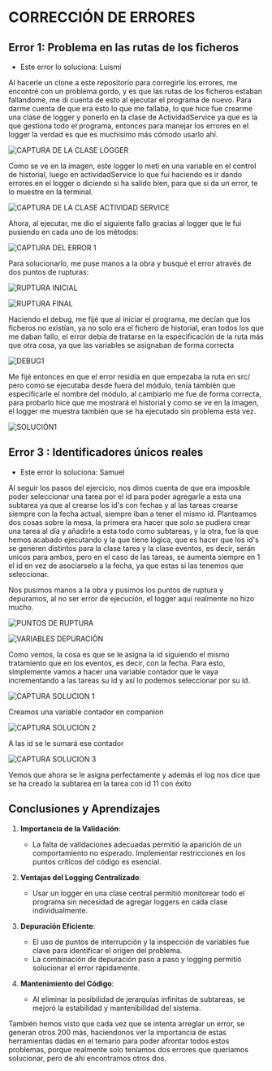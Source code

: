 
# CORRECCIÓN DE ERRORES

## Error 1: Problema en las rutas de los ficheros

- Este error lo soluciona: Luismi

Al hacerle un clone a este repositorio para corregirle los errores, me encontré con un problema gordo, y es que las rutas de los ficheros estaban fallandome, me di cuenta de esto al ejecutar el programa de nuevo. Para darme cuenta de que era esto lo que me fallaba, lo que hice fue crearme una clase de logger y ponerlo en la clase de ActividadService ya que es la que gestiona todo el programa, entonces para manejar los errores en el logger la verdad es que es muchísimo más cómodo usarlo ahí.

![CAPTURA DE LA CLASE LOGGER](https://github.com/Luismi0202/TaskManager-LGOMDOM/blob/main/IMAGENES/ERROR1/Screenshot_2.png)

Como se ve en la imagen, este logger lo meti en una variable en el control de historial, luego en actividadService lo que fui haciendo es ir dando errores en el logger o diciendo si ha salido bien, para que si da un error, te lo muestre en la terminal.

![CAPTURA DE LA CLASE ACTIVIDAD SERVICE](https://github.com/Luismi0202/TaskManager-LGOMDOM/blob/main/IMAGENES/ERROR1/Screenshot_3.png)

Ahora, al ejecutar, me dio el siguiente fallo gracias al logger que le fui pusiendo en cada uno de los métodos:

![CAPTURA DEL ERROR 1](https://github.com/Luismi0202/TaskManager-LGOMDOM/blob/main/IMAGENES/ERROR1/Screenshot_4.png)

Para solucionarlo, me puse manos a la obra y busqué el error através de dos puntos de rupturas:

![RUPTURA INICIAL](https://github.com/Luismi0202/TaskManager-LGOMDOM/blob/main/IMAGENES/ERROR1/RUPTURA_INICIAL1.png)

![RUPTURA FINAL](https://github.com/Luismi0202/TaskManager-LGOMDOM/blob/main/IMAGENES/ERROR1/RUPTURA_FINAL1.png)

Haciendo el debug, me fijé que al iniciar el programa, me decían que los ficheros no existían, ya no solo era el fichero de historial, eran todos los que me daban fallo, el error debía de tratarse en la especificación de la ruta más que otra cosa, ya que las variables se asignaban de forma correcta

![DEBUG1](https://github.com/Luismi0202/TaskManager-LGOMDOM/blob/main/IMAGENES/ERROR1/DEBUG1.png)

Me fijé entonces en que el error residía en que empezaba la ruta en src/ pero como se ejecutaba desde fuera del módulo, tenía también que especificarle el nombre del módulo, al cambiarlo me fue de forma correcta, para probarlo hice que me mostrará el historial y como se ve en la imagen, el logger me muestra también que se ha ejecutado sin problema esta vez.

![SOLUCIÓN1](https://github.com/Luismi0202/TaskManager-LGOMDOM/blob/main/IMAGENES/ERROR1/MUESTRA_SOLUCION1.png)

## Error 3 : Identificadores únicos reales

- Este error lo soluciona: Samuel

Al seguir los pasos del ejercicio, nos dimos cuenta de que era imposible poder seleccionar una tarea por el id para poder agregarle a esta una subtarea ya que al crearse los id's con fechas y al las tareas crearse siempre con la fecha actual, siempre iban a tener el mismo id. Planteamos dos cosas sobre la mesa, la primera era hacer que solo se pudiera crear una tarea al día y añadirle a esta todo como subtareas, y la otra, fue la que hemos acabado ejecutando y la que tiene lógica, que es hacer que los id's se generen distintos para la clase tarea y la clase eventos, es decir, serán unicos para ambos, pero en el caso de las tareas, se aumenta siempre en 1 el id en vez de asociarselo a la fecha, ya que estas si las tenemos que seleccionar.

Nos pusimos manos a la obra y pusimos los puntos de ruptura y depuramos, al no ser error de ejecución, el logger aquí realmente no hizo mucho.

![PUNTOS DE RUPTURA](https://github.com/Luismi0202/TaskManager-LGOMDOM/blob/main/IMAGENES/ERROR3/ERROR3.png)

![VARIABLES DEPURACIÓN](https://github.com/Luismi0202/TaskManager-LGOMDOM/blob/main/IMAGENES/ERROR3/VARIABLES.png)

Como vemos, la cosa es que se le asigna la id siguiendo el mismo tratamiento que en los eventos, es decir, con la fecha. Para esto, simplemente vamos a hacer una variable contador que le vaya incrementando a las tareas su id y así lo podemos seleccionar por su id.

![CAPTURA SOLUCION 1](https://github.com/Luismi0202/TaskManager-LGOMDOM/blob/main/IMAGENES/ERROR3/SOLUCION.png)

Creamos una variable contador en companion

![CAPTURA SOLUCION 2](https://github.com/Luismi0202/TaskManager-LGOMDOM/blob/main/IMAGENES/ERROR3/SOLUCION_2.png)

A las id se le sumará ese contador

![CAPTURA SOLUCION 3](https://github.com/Luismi0202/TaskManager-LGOMDOM/blob/main/IMAGENES/ERROR3/SOLUCION_3.png)

Vemos que ahora se le asigna perfectamente y además el log nos dice que se ha creado la subtarea en la tarea con id 11 con éxito

## Conclusiones y Aprendizajes
1. **Importancia de la Validación**:
   - La falta de validaciones adecuadas permitió la aparición de un comportamiento no esperado. Implementar restricciones en los puntos críticos del código es esencial.

2. **Ventajas del Logging Centralizado**:
   - Usar un logger en una clase central permitió monitorear todo el programa sin necesidad de agregar loggers en cada clase individualmente.

3. **Depuración Eficiente**:
   - El uso de puntos de interrupción y la inspección de variables fue clave para identificar el origen del problema.
   - La combinación de depuración paso a paso y logging permitió solucionar el error rápidamente.

4. **Mantenimiento del Código**:
   - Al eliminar la posibilidad de jerarquías infinitas de subtareas, se mejoró la estabilidad y mantenibilidad del sistema.

También hemos visto que cada vez que se intenta arreglar un error, se generan otros 200 más, haciendonos ver la importancia de estas herramientas dadas en el temario para poder afrontar todos estos problemas, porque realmente solo teníamos dos errores que queríamos solucionar, pero de ahí encontramos otros dos.
